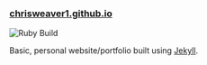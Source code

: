 ### [chrisweaver1.github.io](https://chrisweaver1.github.io)

![Ruby Build](https://github.com/ChrisWeaver1/chrisweaver1.github.io/workflows/Ruby%20Build/badge.svg?branch=master)

Basic, personal website/portfolio built using [Jekyll](https://jekyllrb.com/). 